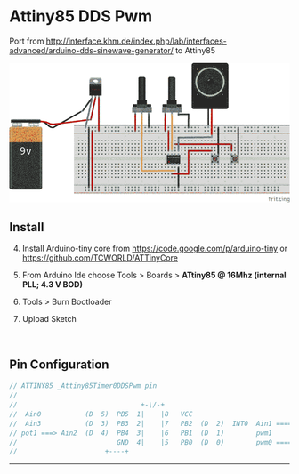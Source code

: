 # Attiny85 DDS Pwm

Port from http://interface.khm.de/index.php/lab/interfaces-advanced/arduino-dds-sinewave-generator/  to Attiny85


![stepseq](https://raw.githubusercontent.com/8BitMixtape/sequencer_lib/master/examples/8BitMixtapeDJ/breadboard_bb.png)



## Install

4. Install Arduino-tiny core from https://code.google.com/p/arduino-tiny or https://github.com/TCWORLD/ATTinyCore
   
5. From Arduino Ide choose Tools > Boards > **ATtiny85 @ 16Mhz (internal PLL; 4.3 V BOD)**
   
6. Tools > Burn Bootloader
   
7. Upload Sketch
   
   ​






## Pin Configuration

``` c
// ATTINY85 _Attiny85Timer0DDSPwm pin
//
//                               +-\/-+
//  Ain0           (D  5)  PB5  1|    |8   VCC
//  Ain3           (D  3)  PB3  2|    |7   PB2  (D  2)  INT0  Ain1 ====> pot2
// pot1 ===> Ain2  (D  4)  PB4  3|    |6   PB1  (D  1)        pwm1
//                         GND  4|    |5   PB0  (D  0)        pwm0 ====> OCR0A / sound output
//                      +----+
```

------